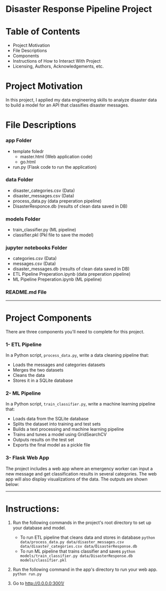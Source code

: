 # Disaster Response Pipeline Project

# Table of Contents
- Project Motivation
- File Descriptions
- Components
- Instructions of How to Interact With Project
- Licensing, Authors, Acknowledgements, etc.

# Project Motivation
In this project, I applied my data engineering skills to analyze disaster data to build a model for an API that classifies disaster messages.

# File Descriptions

### app Folder

- template foledr
  - master.html (Web application code)
  - go.html
- run.py (Flask code to run the application)

### data Folder

- disaster_categories.csv (Data)
- disaster_messages.csv (Data)
- process_data.py (data preperation pipeline)
- DisasterResponce.db (results of clean data saved in DB)

### models Folder

- train_classifier.py (ML pipeline)
- classifier.pkl (Pkl file to save the model)

### jupyter notebooks Folder
- categories.csv (Data)
- messages.csv (Data)
- disaster_messages.db (results of clean data saved in DB)
- ETL Pipeline Preperation.ipynb (data preperation pipeline)
- ML Pipeline Preperation.ipynb (ML pipeline)
  

### README.md File

___

# Project Components
There are three components you'll need to complete for this project.

### 1- ETL Pipeline
In a Python script, `process_data.py`, write a data cleaning pipeline that:

- Loads the messages and categories datasets
- Merges the two datasets
- Cleans the data
- Stores it in a SQLite database
  
### 2- ML Pipeline
In a Python script, `train_classifier.py`, write a machine learning pipeline that:

- Loads data from the SQLite database
- Splits the dataset into training and test sets
- Builds a text processing and machine learning pipeline
- Trains and tunes a model using GridSearchCV
- Outputs results on the test set
- Exports the final model as a pickle file

### 3- Flask Web App
The project includes a web app where an emergency worker can input a new message and get classification results in several categories. The web app will also display visualizations of the data. The outputs are shown below:


___


# Instructions:
1. Run the following commands in the project's root directory to set up your database and model.

    - To run ETL pipeline that cleans data and stores in database
        `python data/process_data.py data/disaster_messages.csv data/disaster_categories.csv data/DisasterResponse.db`
    - To run ML pipeline that trains classifier and saves
        `python models/train_classifier.py data/DisasterResponse.db models/classifier.pkl`

2. Run the following command in the app's directory to run your web app.
    `python run.py`

3. Go to http://0.0.0.0:3001/
